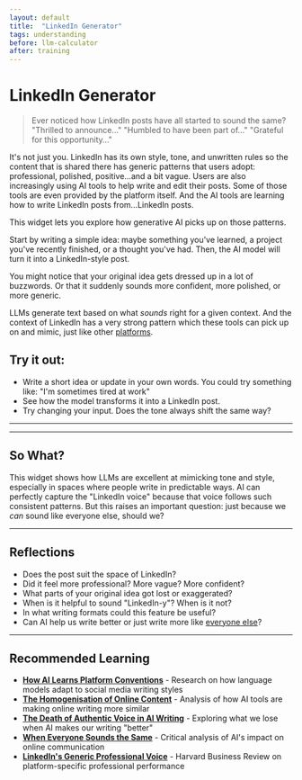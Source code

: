 ```yaml
---
layout: default
title:  "LinkedIn Generator"
tags: understanding
before: llm-calculator
after: training
---
```


# **LinkedIn Generator**

> Ever noticed how LinkedIn posts have all started to sound the same? "Thrilled to announce…" "Humbled to have been part of…" "Grateful for this opportunity…"

It's not just you. LinkedIn has its own style, tone, and unwritten rules so the content that is shared there has generic patterns that users adopt: professional, polished, positive…and a bit vague. Users are also increasingly using AI tools to help write and edit their posts. Some of those tools are even provided by the platform itself. And the AI tools are learning how to write LinkedIn posts from…LinkedIn posts.

This widget lets you explore how generative AI picks up on those patterns.

Start by writing a simple idea: maybe something you've learned, a project you've recently finished, or a thought you've had. Then, the AI model will turn it into a LinkedIn-style post.

You might notice that your original idea gets dressed up in a lot of buzzwords. Or that it suddenly sounds more confident, more polished, or more generic.

LLMs generate text based on what *sounds* right for a given context. And the context of LinkedIn has a very strong pattern which these tools can pick up on and mimic, just like other [platforms](https://www.theatlantic.com/technology/archive/2023/05/generative-ai-social-media-homogenized-content/674033/).

## **Try it out:**

* Write a short idea or update in your own words. You could try something like: "I'm sometimes tired at work"
* See how the model transforms it into a LinkedIn post.
* Try changing your input. Does the tone always shift the same way?

---

<script
	type="module"
	src="https://gradio.s3-us-west-2.amazonaws.com/5.23.3/gradio.js"
></script>

<gradio-app src="https://willsh1997-linkedin-generator.hf.space"></gradio-app>

---

## **So What?**

This widget shows how LLMs are excellent at mimicking tone and style, especially in spaces where people write in predictable ways. AI can perfectly capture the "LinkedIn voice" because that voice follows such consistent patterns. But this raises an important question: just because we *can* sound like everyone else, should we?

---

## **Reflections**

* Does the post suit the space of LinkedIn?
* Did it feel more professional? More vague? More confident?
* What parts of your original idea got lost or exaggerated?
* When is it helpful to sound "LinkedIn-y"? When is it not?
* In what writing formats could this feature be useful?
* Can AI help us write better or just write more like [everyone else](https://www.newyorker.com/culture/infinite-scroll/chatgpt-and-the-vibes-based-internet)?

---

## **Recommended Learning**

* [**How AI Learns Platform Conventions**](https://arxiv.org/abs/2310.12884) - Research on how language models adapt to social media writing styles
* [**The Homogenisation of Online Content**](https://www.theatlantic.com/technology/archive/2023/05/generative-ai-social-media-homogenized-content/674033/) - Analysis of how AI tools are making online writing more similar
* [**The Death of Authentic Voice in AI Writing**](https://www.wired.com/story/ai-writing-authenticity-crisis/) - Exploring what we lose when AI makes our writing "better"
* [**When Everyone Sounds the Same**](https://www.newyorker.com/culture/infinite-scroll/chatgpt-and-the-vibes-based-internet) - Critical analysis of AI's impact on online communication
* [**LinkedIn's Generic Professional Voice**](https://hbr.org/2023/04/the-linkedin-trap-how-professional-networking-became-performative) - Harvard Business Review on platform-specific professional performance
